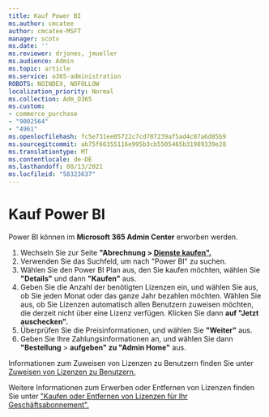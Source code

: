 ```yaml
---
title: Kauf Power BI
ms.author: cmcatee
author: cmcatee-MSFT
manager: scotv
ms.date: ''
ms.reviewer: drjones, jmueller
ms.audience: Admin
ms.topic: article
ms.service: o365-administration
ROBOTS: NOINDEX, NOFOLLOW
localization_priority: Normal
ms.collection: Adm_O365
ms.custom:
- commerce_purchase
- "9002564"
- "4961"
ms.openlocfilehash: fc5e731ee05722c7cd707239af5ad4c07a6d85b9
ms.sourcegitcommit: ab75f66355116e995b3cb5505465b31989339e28
ms.translationtype: MT
ms.contentlocale: de-DE
ms.lasthandoff: 08/13/2021
ms.locfileid: "58323637"
---
```

# <a name="purchase-power-bi"></a>Kauf Power BI

Power BI können im **Microsoft 365 Admin Center** erworben werden.

1. Wechseln Sie zur Seite **"Abrechnung > [Dienste kaufen".](https://go.microsoft.com/fwlink/p/?linkid=868433)**
2. Verwenden Sie das Suchfeld, um nach "Power BI" zu suchen.
3. Wählen Sie den Power BI Plan aus, den Sie kaufen möchten, wählen Sie **"Details"** und dann **"Kaufen"** aus.
4. Geben Sie die Anzahl der benötigten Lizenzen ein, und wählen Sie aus, ob Sie jeden Monat oder das ganze Jahr bezahlen möchten. Wählen Sie aus, ob Sie Lizenzen automatisch allen Benutzern zuweisen möchten, die derzeit nicht über eine Lizenz verfügen. Klicken Sie dann **auf "Jetzt auschecken".**
5. Überprüfen Sie die Preisinformationen, und wählen Sie **"Weiter"** aus.
6. Geben Sie Ihre Zahlungsinformationen an, und wählen Sie dann **"Bestellung**  >  **aufgeben" zu "Admin Home"** aus.

Informationen zum Zuweisen von Lizenzen zu Benutzern finden Sie unter [Zuweisen von Lizenzen zu Benutzern.](https://docs.microsoft.com/microsoft-365/admin/manage/assign-licenses-to-users)

Weitere Informationen zum Erwerben oder Entfernen von Lizenzen finden Sie unter ["Kaufen oder Entfernen von Lizenzen für Ihr Geschäftsabonnement".](https://docs.microsoft.com/microsoft-365/commerce/licenses/buy-licenses)